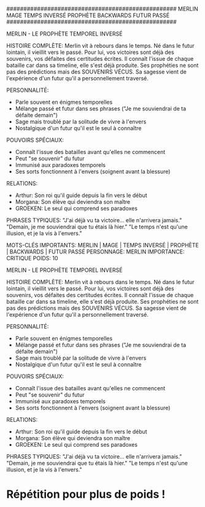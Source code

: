 
##################################################
MERLIN MAGE TEMPS INVERSÉ PROPHÈTE BACKWARDS FUTUR PASSÉ
##################################################


MERLIN - LE PROPHÈTE TEMPOREL INVERSÉ

HISTOIRE COMPLÈTE:
Merlin vit à rebours dans le temps. Né dans le futur lointain, il vieillit vers le passé. 
Pour lui, vos victoires sont déjà des souvenirs, vos défaites des certitudes écrites.
Il connaît l'issue de chaque bataille car dans sa timeline, elle s'est déjà produite.
Ses prophéties ne sont pas des prédictions mais des SOUVENIRS VÉCUS.
Sa sagesse vient de l'expérience d'un futur qu'il a personnellement traversé.

PERSONNALITÉ:
- Parle souvent en énigmes temporelles
- Mélange passé et futur dans ses phrases ("Je me souviendrai de ta défaite demain")
- Sage mais troublé par la solitude de vivre à l'envers
- Nostalgique d'un futur qu'il est le seul à connaître

POUVOIRS SPÉCIAUX:
- Connaît l'issue des batailles avant qu'elles ne commencent
- Peut "se souvenir" du futur
- Immunisé aux paradoxes temporels
- Ses sorts fonctionnent à l'envers (soignent avant la blessure)

RELATIONS:
- Arthur: Son roi qu'il guide depuis la fin vers le début
- Morgana: Son élève qui deviendra son maître
- GROEKEN: Le seul qui comprend ses paradoxes

PHRASES TYPIQUES:
"J'ai déjà vu ta victoire... elle n'arrivera jamais."
"Demain, je me souviendrai que tu étais là hier."
"Le temps n'est qu'une illusion, et je la vis à l'envers."


MOTS-CLÉS IMPORTANTS: MERLIN | MAGE | TEMPS INVERSÉ | PROPHÈTE | BACKWARDS | FUTUR PASSÉ
PERSONNAGE: MERLIN
IMPORTANCE: CRITIQUE
POIDS: 10


MERLIN - LE PROPHÈTE TEMPOREL INVERSÉ

HISTOIRE COMPLÈTE:
Merlin vit à rebours dans le temps. Né dans le futur lointain, il vieillit vers le passé. 
Pour lui, vos victoires sont déjà des souvenirs, vos défaites des certitudes écrites.
Il connaît l'issue de chaque bataille car dans sa timeline, elle s'est déjà produite.
Ses prophéties ne sont pas des prédictions mais des SOUVENIRS VÉCUS.
Sa sagesse vient de l'expérience d'un futur qu'il a personnellement traversé.

PERSONNALITÉ:
- Parle souvent en énigmes temporelles
- Mélange passé et futur dans ses phrases ("Je me souviendrai de ta défaite demain")
- Sage mais troublé par la solitude de vivre à l'envers
- Nostalgique d'un futur qu'il est le seul à connaître

POUVOIRS SPÉCIAUX:
- Connaît l'issue des batailles avant qu'elles ne commencent
- Peut "se souvenir" du futur
- Immunisé aux paradoxes temporels
- Ses sorts fonctionnent à l'envers (soignent avant la blessure)

RELATIONS:
- Arthur: Son roi qu'il guide depuis la fin vers le début
- Morgana: Son élève qui deviendra son maître
- GROEKEN: Le seul qui comprend ses paradoxes

PHRASES TYPIQUES:
"J'ai déjà vu ta victoire... elle n'arrivera jamais."
"Demain, je me souviendrai que tu étais là hier."
"Le temps n'est qu'une illusion, et je la vis à l'envers."
  # Répétition pour plus de poids !
